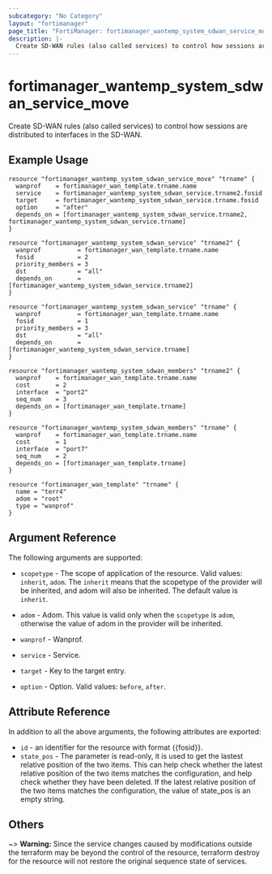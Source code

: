 ```yaml
---
subcategory: "No Category"
layout: "fortimanager"
page_title: "FortiManager: fortimanager_wantemp_system_sdwan_service_move"
description: |-
  Create SD-WAN rules (also called services) to control how sessions are distributed to interfaces in the SD-WAN.
---
```


# fortimanager_wantemp_system_sdwan_service_move
Create SD-WAN rules (also called services) to control how sessions are distributed to interfaces in the SD-WAN.

## Example Usage

```hcl
resource "fortimanager_wantemp_system_sdwan_service_move" "trname" {
  wanprof    = fortimanager_wan_template.trname.name
  service    = fortimanager_wantemp_system_sdwan_service.trname2.fosid
  target     = fortimanager_wantemp_system_sdwan_service.trname.fosid
  option     = "after"
  depends_on = [fortimanager_wantemp_system_sdwan_service.trname2, fortimanager_wantemp_system_sdwan_service.trname]
}

resource "fortimanager_wantemp_system_sdwan_service" "trname2" {
  wanprof          = fortimanager_wan_template.trname.name
  fosid            = 2
  priority_members = 3
  dst              = "all"
  depends_on       = [fortimanager_wantemp_system_sdwan_service.trname2]
}

resource "fortimanager_wantemp_system_sdwan_service" "trname" {
  wanprof          = fortimanager_wan_template.trname.name
  fosid            = 1
  priority_members = 3
  dst              = "all"
  depends_on       = [fortimanager_wantemp_system_sdwan_service.trname]
}

resource "fortimanager_wantemp_system_sdwan_members" "trname2" {
  wanprof    = fortimanager_wan_template.trname.name
  cost       = 2
  interface  = "port2"
  seq_num    = 3
  depends_on = [fortimanager_wan_template.trname]
}

resource "fortimanager_wantemp_system_sdwan_members" "trname" {
  wanprof    = fortimanager_wan_template.trname.name
  cost       = 1
  interface  = "port7"
  seq_num    = 2
  depends_on = [fortimanager_wan_template.trname]
}

resource "fortimanager_wan_template" "trname" {
  name = "terr4"
  adom = "root"
  type = "wanprof"
}
```

## Argument Reference


The following arguments are supported:

* `scopetype` - The scope of application of the resource. Valid values: `inherit`, `adom`. The `inherit` means that the scopetype of the provider will be inherited, and adom will also be inherited. The default value is `inherit`.
* `adom` - Adom. This value is valid only when the `scopetype` is `adom`, otherwise the value of adom in the provider will be inherited.
* `wanprof` - Wanprof.
* `service` - Service.

* `target` - Key to the target entry.
* `option` - Option. Valid values: `before`, `after`.


## Attribute Reference

In addition to all the above arguments, the following attributes are exported:
* `id` - an identifier for the resource with format {{fosid}}.
* `state_pos` - The parameter is read-only, it is used to get the lastest relative position of the two items. This can help check whether the latest relative position of the two items matches the configuration, and help check whether they have been deleted. If the latest relative position of the two items matches the configuration, the value of state_pos is an empty string.

## Others

~> **Warning:** Since the service changes caused by modifications outside the terraform may be beyond the control of the resource, terraform destroy for the resource will not restore the original sequence state of services.
